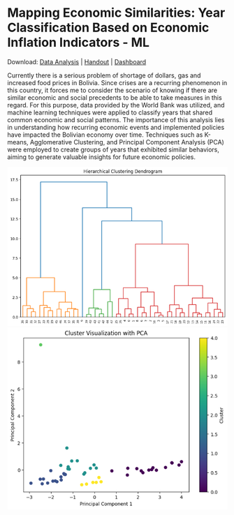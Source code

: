 # Mapping Economic Similarities: Year Classification Based on Economic Inflation Indicators - ML


Download: [Data Analysis](https://github.com/GaMicNa/Mapping-Bolivia-s-Historical-Economic-Similarities-Year-Classification-Using-Machine-Learning/blob/127a3875686325e5481e9fae6a6f2b294d57ff9c/01_CLUSTERING%20ANALYSIS/01_CLUSTERING%20ANALYSIS.ipynb) | [Handout](04_DOC/DOC_MESBOL.pdf) | [Dashboard](https://public.tableau.com/views/INFOGRAM_MESBOL/Dashboard1?:language=en-US&:sid=A7CC4128A1454D47BE3738AE0DBAA004-0:0&:redirect=auth&:display_count=n&:origin=viz_share_link)

Currently there is a serious problem of shortage of dollars, gas and increased food prices in Bolivia. Since crises are a recurring phenomenon in this country, it forces me to consider the scenario of knowing if there are similar economic and social precedents to be able to take measures in this regard.
For this purpose, data provided by the World Bank was utilized, and machine learning techniques were applied to classify years that shared common economic and social patterns. The importance of this analysis lies in understanding how recurring economic events and implemented policies have impacted the Bolivian economy over time. Techniques such as K-means, Agglomerative Clustering, and Principal Component Analysis (PCA) were employed to create groups of years that exhibited similar behaviors, aiming to generate valuable insights for future economic policies.




<img src="05_IMAGES/DENDOGRAM.png"/>
<img src="05_IMAGES/CLUSTER PCA.png"/>
